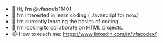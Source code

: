 - 👋 Hi, I’m @vfasouls11401
- 👀 I’m interested in learn coding ( Javascript for now.)
- 🌱 I’m currently learning the basics of coding.
- 💞️ I’m looking to collaborate on HTML projects.
- 📫 How to reach me: https://www.linkedin.com/in/vfacodex/

<!---
vfasouls11401/vfasouls11401 is a ✨ special ✨ repository because its `README.md` (this file) appears on your GitHub profile.
You can click the Preview link to take a look at your changes.
--->
